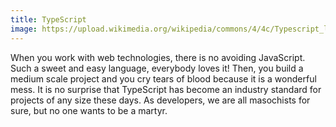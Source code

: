 ```yaml
---
title: TypeScript
image: https://upload.wikimedia.org/wikipedia/commons/4/4c/Typescript_logo_2020.svg
---
```


When you work with web technologies, there is no avoiding JavaScript. Such a sweet and easy language, everybody loves it! Then, you build a medium scale project and you cry tears of blood because it is a wonderful mess. It is no surprise that TypeScript has become an industry standard for projects of any size these days. As developers, we are all masochists for sure, but no one wants to be a martyr.
